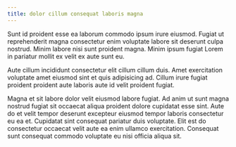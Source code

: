 ```yaml
---
title: dolor cillum consequat laboris magna
---
```


Sunt id proident esse ea laborum commodo ipsum irure eiusmod. Fugiat ut reprehenderit magna consectetur enim voluptate labore sit deserunt culpa nostrud. Minim labore nisi sunt proident magna. Minim ipsum fugiat Lorem in pariatur mollit ex velit ex aute sunt eu.

Aute cillum incididunt consectetur elit cillum cillum duis. Amet exercitation voluptate amet eiusmod sint et quis adipisicing ad. Cillum irure fugiat proident proident aute laboris aute id velit proident fugiat.

Magna et sit labore dolor velit eiusmod labore fugiat. Ad anim ut sunt magna nostrud fugiat sit occaecat aliqua proident dolore cupidatat esse sint. Aute do et velit tempor deserunt excepteur eiusmod tempor laboris consectetur eu ea et. Cupidatat sint consequat pariatur duis voluptate. Elit est do consectetur occaecat velit aute ea enim ullamco exercitation. Consequat sunt consequat commodo voluptate eu nisi officia aliqua sit.